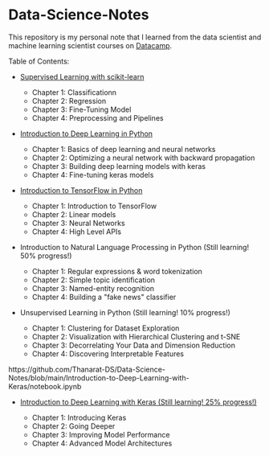 # Data-Science-Notes
<p>This repository is my personal note that I learned from the data scientist and machine learning scientist courses on <a href="https://www.datacamp.com/" target="_blank">Datacamp</a>.</p>

<p>Table of Contents:</p>

<ul>
  <li>
    <a href="https://github.com/Thanarat-DS/Data-Science-Notes/blob/main/Supervised-Learning-with-scikit-learn/notebook.ipynb" target="_blank">Supervised Learning with scikit-learn</a> <br>
  </li>
  <ul>
    <li>Chapter 1: Classificationn</li>
    <li>Chapter 2: Regression</li>
    <li>Chapter 3: Fine-Tuning Model</li>
    <li>Chapter 4: Preprocessing and Pipelines</li>
  </ul>
</ul>

<ul>
  <li>
    <a href="https://github.com/Thanarat-DS/Data-Science-Notes/blob/main/Introduction-to-Deep-Learning-in-Python/notebook.ipynb" target="_blank">Introduction to Deep Learning in Python</a> <br>
  </li>
  <ul>
    <li>Chapter 1: Basics of deep learning and neural networks</li>
    <li>Chapter 2: Optimizing a neural network with backward propagation</li>
    <li>Chapter 3: Building deep learning models with keras</li>
    <li>Chapter 4: Fine-tuning keras models</li>
  </ul>
</ul>

<ul>
  <li>
    <a href="https://github.com/Thanarat-DS/Data-Science-Notes/blob/main/Introduction-to-TensorFlow-in-Python/notebook.ipynb" target="_blank">Introduction to TensorFlow in Python</a><br>
  </li>
  <ul>
    <li>Chapter 1: Introduction to TensorFlow</li>
    <li>Chapter 2: Linear models</li>
    <li>Chapter 3: Neural Networks</li>
    <li>Chapter 4: High Level APIs</li>
  </ul>
</ul>

<ul>
  <li>
  Introduction to Natural Language Processing in Python (Still learning! 50% progress!)
  </li>
  <ul>
    <li>Chapter 1: Regular expressions & word tokenization</li>
    <li>Chapter 2: Simple topic identification</li>
    <li>Chapter 3: Named-entity recognition</li>
    <li>Chapter 4: Building a "fake news" classifier</li>
  </ul>
</ul>

<ul>
  <li>
     Unsupervised Learning in Python (Still learning! 10% progress!)
  </li>
  <ul>
    <li>Chapter 1: Clustering for Dataset Exploration</li>
    <li>Chapter 2: Visualization with Hierarchical Clustering and t-SNE</li>
    <li>Chapter 3: Decorrelating Your Data and Dimension Reduction</li>
    <li>Chapter 4: Discovering Interpretable Features</li>
  </ul>
</ul>
https://github.com/Thanarat-DS/Data-Science-Notes/blob/main/Introduction-to-Deep-Learning-with-Keras/notebook.ipynb
<ul>
  <li>
    <a href="https://github.com/Thanarat-DS/Data-Science-Notes/blob/main/Introduction-to-TensorFlow-in-Python/notebook.ipynb" target="_blank">Introduction to Deep Learning with Keras (Still learning! 25% progress!)</a><br>
  </li>
  <ul>
    <li>Chapter 1: Introducing Keras</li>
    <li>Chapter 2: Going Deeper</li>
    <li>Chapter 3: Improving Model Performance</li>
    <li>Chapter 4: Advanced Model Architectures</li>
  </ul>
</ul>

<!-- (Still learning, 70% progress!) -->

